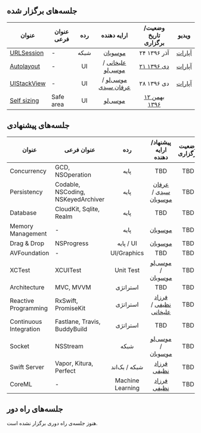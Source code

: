 ## جلسه‌های برگزار شده

| عنوان  | عنوان فرعی | رده | ارایه دهنده | وضعیت/تاریخ برگزاری | ویدیو |
| -----  | --------- |:------:|:-------------------:|:-------------------:|:-----:|
| [URLSession][URLSession-index] | - | شبکه | [موسویان][amosavian] | ۲۴ آذر ۱۳۹۶ | [آپارات][URLSession-aparat] |
| [Autolayout][Autolayout-index] | - | UI | [علیخانی][devAlikhani] / [موسی‌لو][farshadmb] | [۲۱ دی ۱۳۹۶][Autolayout-evand] | [آپارات][Autolayout-aparat] |
| [UIStackView][UIStackView-index] | - | UI | [موسی‌لو][farshadmb] / [عرفان سیدی][NSErfan] | ۲۸ دی ۱۳۹۶ | [آپارات][UIStackView-aparat] |
| [Self sizing][SelfSizing-index] | Safe area | UI | [موسی‌لو][farshadmb] | [۱۲ بهمن ۱۳۹۶][SelfSizing-evand] |   |

## جلسه‌های پیشنهادی

| عنوان  | عنوان فرعی | رده | پیشنهاد/ارایه دهنده | وضعیت برگزاری |
| -----  | --------- |:------:|:-------------------:|:-------------------:|
| Concurrency | GCD, NSOperation | پایه | TBD | TBD |
| Persistency | Codable, NSCoding, NSKeyedArchiver | پایه | [عرفان سیدی][NSErfan] / [موسویان][amosavian] | TBD |
| Database | CloudKit, Sqlite, Realm | پایه | TBD | TBD |
| Memory Management | - | پایه | [موسویان][amosavian] | TBD |
| Drag & Drop | NSProgress | پایه / UI | [موسویان][amosavian] | TBD |
| AVFoundation | - | UI/Graphics | TBD | TBD |
| XCTest | XCUITest | Unit Test | [موسی‌لو][farshadmb] / [موسویان][amosavian] | TBD |
| Architecture | MVC, MVVM | استراتژی | TBD | TBD |
| Reactive Programming | RxSwift, PromiseKit | استراتژی | [فرزاد نظیفی][euwars] / [علیخانی][devAlikhani]| TBD |
| Continuous Integration | Fastlane, Travis, BuddyBuild | استراتژی | TBD  | TBD |
| Socket | NSStream | شبکه | [موسی‌لو][farshadmb] / [موسویان][amosavian] | TBD |
| Swift Server | Vapor, Kitura, Perfect | شبکه / بک‌اند | [فرزاد نظیفی][euwars] | TBD |
| CoreML | - | Machine Learning | [فرزاد نظیفی][euwars] | TBD |

## جلسه‌های راه دور

هنوز جلسه‌ی راه دوری برگزار نشده است.

[amosavian]: https://github.com/amosavian
[farshadmb]: https://github.com/farshadmb
[euwars]: https://github.com/euwars
[NSErfan]: https://github.com/NSErfan
[devAlikhani]: https://github.com/devAlikhani
[emranovin]: https://github.com/emranovin
[mkhoshpour]: https://github.com/mkhoshpour

[URLSession-index]: http://nstehran.ir/1396/10/26/دورهمی-nsurlsession/
[URLSession-aparat]: https://www.aparat.com/video/video/embed/videohash/Ea4SM/vt/frame
[Autolayout-index]: http://nstehran.ir/1396/10/26/دورهمی-ui-development/
[Autolayout-evand]: https://evand.com/events/tehran-wwdc-1
[Autolayout-aparat]: https://www.aparat.com/video/video/embed/videohash/ACJlk/vt/frame
[UIStackView-index]: http://nstehran.ir/1396/10/26/دورهمی-uistackview/
[UIStackView-aparat]: https://www.aparat.com/video/video/embed/videohash/8TGjB/vt/frame
[SelfSizing-index]: http://nstehran.ir/1396/11/08/دورهمی-ui-development-self-sizing/
[SelfSizing-evand]: https://evand.com/events/nstehran3
